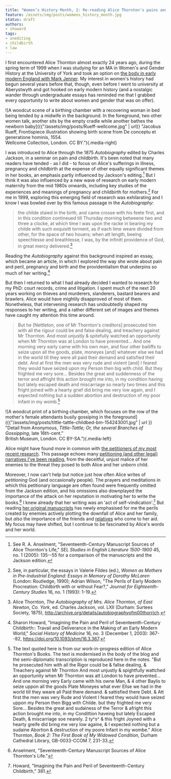 ```yaml
---
title: "Women’s History Month, 2: Re-reading Alice Thornton's pains and perils" 
feature: /assets/img/posts/womens_history_month.jpg
status: draft
authors:
- showard
tags:
- unediting
- childbirth
- law
---
```


I first encountered Alice Thornton almost exactly 24 years ago, during
the spring term of 1999 when I was studying for an MA in Women's and
Gender History at the University of York and took an option on [the body
in early modern England with Mark
Jenner](https://web.archive.org/web/20040529230032/http:/www.york.ac.uk/depts/hist/gsp/Options/option_428562_Jenner.htm).
My interest in women's history had begun several years before that,
though, even before I went to university at Aberystwyth and got hooked
on early modern history (and a nostalgic wander through undergraduate
essays has reminded me that I grabbed every opportunity to write about
women and gender that was on offer).

![A woodcut scene of a birthing chamber with a recovering woman in bed being tended by a midwife in the background. In the foreground, two other women talk, another sits by the empty cradle while another bathes the newborn baby]({{"/assets/img/posts/Rueff-wellcome.jpg" | url}} "Jacobus Rueff, Frontispiece illustration showing birth scene from De conceptu et generatione hominis, 1554. <br>Wellcome Collection, London. CC BY."){.media-right}

I was introduced to Alice through the 1875
*Autobiography* edited by Charles Jackson, in a seminar on pain and
childbirth. It's been noted that many readers have tended - as I did -
to focus on Alice's sufferings in illness, pregnancy and childbirth at
the expense of other equally significant themes in her books, an
emphasis partly influenced by Jackson's editing.[^1] But I think it was
also influenced by a new wave of research on early modern maternity from
the mid 1980s onwards, including key studies of the experiences and
meanings of pregnancy and childbirth for mothers.[^2] For me in 1999,
exploring this emerging field of research was exhilarating and I know I
was bowled over by this famous passage in the *Autobiography*:

> the childe staied in the birth, and came crosse with his feete first,
> and in this condition contineued till Thursday morning betweene two
> and three a clocke, at which time I was upon the racke in bearing my
> childe with such exquisitt torment, as if each lime weare divided from
> other, for the space of two houers; when att length, beeing
> speechlesse and breathlesse, I was, by the infinitt providence of God,
> in great mercy delivered.[^3]

Reading the *Autobiography* against this background inspired an essay,
which became an article, in which I explored the way she wrote about
pain and peril, pregnancy and birth and the providentialism that underpins so much
of her writing.[^4]

But then I returned to what I had already decided I wanted to research
for my PhD: court records, crime and litigation. I spent much of the
next 20 years working on thieves and murderers, slanderers, bastard
bearers and brawlers. Alice would have mightily disapproved of most of
them. Nonetheless, that intervening research has undoubtedly shaped my
responses to her writing, and a rather different set of images and themes
have caught my attention this time around. 

> But he [Nettleton, one of Mr Thornton's creditors] prosecuted him
> with all the rigour could be and false dealing, and treachery against
> Mr Thornton. And most unjustly & spitefully watched an opportunity
> when Mr Thornton was at London to have prevented... And one morning
> very early came with his own man, and four other bailiffs to seize
> upon all the goods, plate, moneyes [and] whatever else we had in the
> world till they were all paid their demand and satisfied their debt.
> And at first the men was very rude and violent [and] I feared they
> would have seized upon my Person then big with child. But they
> frighted me very sore... Besides the great and suddenness of the
> terror and affright this action brought me into, in my condition
> having but lately escaped death and miscarriage so nearly two times
> and this fright joined with a hearty grief did bring me very low
> again, and I expected nothing but a sudden abortion and destruction of
> my poor infant in my womb.[^5]

![A woodcut print of a birthing chamber, which focuses on the row of the mother's female attendants busily gossiping in the foreground]({{"/assets/img/posts/tittle-tattle-childbed-bm-154243001.jpg" | url }} "Detail from Anonymous, *Tittle-Tattle; Or, the several Branches of Gossipping*, late 16th-cent." <br>British Museum, London. CC BY-SA."){.media-left}


Alice might have found more in common with [the petitioners
of my most recent research](https://petitioning.history.ac.uk/). This passage echoes many [petitioning (and other
legal) narratives I've been
reading](https://earlymodernnotes.wordpress.com/2020/08/13/women-gender-and-non-lethal-violence-in-quarter-sessions-petitioning-narratives/),
from the deceitful, unjust malice of her enemies to the threat they
posed to both Alice and her unborn child.

Moreover, I now can't help but notice just how often Alice writes of
*petitioning* God (and occasionally people). The prayers and meditations
in which this petitionary language are often found were frequently
omitted from the Jackson edition, and his omissions also downplayed the
importance of the attack on her reputation in motivating her to write
the books.[^6] I knew already that her writing was an 'act of
self-vindication'.[^7] But reading [her original manuscripts](https://thornton.kdl.kcl.ac.uk/posts/blog/2022-06-23-two-missing-thornton-manuscripts/) has newly emphasised for me the perils created by enemies actively plotting
the downfall of Alice and her family, but *also* the importance of the friends and
[relatives](https://thornton.kdl.kcl.ac.uk/posts/blog/2023-02-13-AliceThorntonsHeart-Blog/)
who come to her aid. My focus may have shifted, but I
continue to be fascinated by Alice's words and her world.


[^1]: See R. A. Anselment, "Seventeenth-Century Manuscript Sources of
    Alice Thornton's Life," *SEL Studies in English Literature
    1500-1900* 45, no. 1 (2005): 135--55 for a comparison of the
    manuscripts and the Jackson edition.

[^2]: See, in particular, the essays in Valerie Fildes (ed.), *Women as Mothers in Pre-Industrial England: Essays in Memory of Dorothy McLaren* (London: Routledge, 1990);
    Adrian Wilson, "The Perils of Early Modern Procreation: Childbirth
    with or without Fear?," *Journal for Eighteenth-Century Studies* 16,
    no. 1 (1993): 1-19.

[^3]: Alice Thornton, *The Autobiography of Mrs. Alice Thornton, of East
    Newton, Co. York*, ed. Charles Jackson, vol. LXII (Durham: Surtees
    Society, 1875),
    http://archive.org/details/autobiographyofm00thorrich.

[^4]: Sharon Howard, "Imagining the Pain and Peril of Seventeenth-Century
    Childbirth:: Travail and Deliverance in the Making of an Early
    Modern World," *Social History of Medicine* 16, no. 3 (December 1,
    2003): 367--82, https://doi.org/10.1093/shm/16.3.367. 

[^5]: The text quoted here is from our work-in-progress edition of Alice
    Thornton's Books. The text is modernised in the body of the blog
    and the semi-diplomatic transcription is reproduced here in the
    notes. "But he prosecuted him with all the Rigor could be & fallse
    dealing, & Treachery against Mr Thornton And most unjustly &
    spightfully wattched an opportunity when Mr Thornton was att London
    to have prevented... And one morning very Early came with his owne
    Man, & 4 other Baylis to seize uppon all the goods Plate Moneyes
    what ever Ellse we had in the world till they weare all Paid there
    demand. & sattisfied there Debt. & Att first the men was very Rude
    and Violent I feared they would have seized uppon my Person then
    Bigg with Childe. but they frighted me very Sore... Besides the
    great and sudainess of the Terror & afright this action brought me
    into, in my Condittion haveing but lately Escaped Death, &
    miscarriage soe nearely. 2 ty^s^ & this fright Joyned with a hearty
    greife did bring me very low againe, & I expected nothing but a
    sudaine Abortion & destruction of my poore Infant in my wombe."
    Alice Thornton, *Book 2: The First Book of My Widowed Condition*,
    Durham Cathedral Library, GB-0033-CCOM 7, 231-33.

[^6]: Anselment, "Seventeenth-Century Manuscript Sources of Alice
    Thornton's Life."

[^7]: Howard, "Imagining the Pain and Peril of Seventeenth-Century
    Childbirth," 381.
